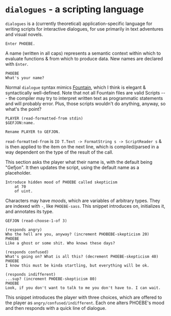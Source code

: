 # `dialogues` - a scripting language

`dialogues` is a (currently theoretical) application-specific language for
writing scripts for interactive dialogues, for use primarily in text adventures
and visual novels.

```
Enter PHOEBE.
```
 
A name (written in all caps) represents a semantic context within which to
evaluate functions & from which to produce data. New names are declared with
`Enter`.

```
PHOEBE
What's your name?
```

Normal `dialogue` syntax mimics [Fountain](https://fountain.io/), which I think
is elegant & syntactically well-defined. Note that not all Fountain files are
valid Scripts --- the compiler may try to interpret written text as
programmatic statements and will probably error. Plus, those scripts wouldn't
do anything, anyway, so what's the point?

```
PLAYER (read-formatted-from stdin)
$GEFJON:name.

Rename PLAYER to GEFJON.
```

`read-formatted-from` is `IO T.Text -> FormatString s -> ScriptReader s` & is
then applied to the item on the next line, which is compiled/parsed in a way
dependent on the type of the result of the call.

This section asks the player what their name is, with the default being
"Gefjon". It then updates the script, using the default name as a placeholder.

```
Introduce hidden mood of PHOEBE called skepticism
    at 70
    of uint.
```

Characters may have _moods_, which are variables of arbitrary types. They are
indexed with `-`, like `PHOEBE-sass`. This snippet introduces on,
initializes it, and annotates its type.

```
GEFJON (read-choose-1-of 3)

(responds angry)
Who the hell are you, anyway? (increment PHOBEBE-skepticism 20)
PHOEBE
Like a ghost or some shit. Who knows these days?

(responds confused)
What's going on? What is all this? (decrement PHOEBE-skepticism 40)
PHOEBE
I know this must be kinda startling, but everything will be ok.

(responds indifferent)
...sup? (increment PHOEBE-skepticism 80)
PHOEBE
Look, if you don't want to talk to me you don't have to. I can wait.
```

This snippet introduces the player with three choices, which are offered to the
player as `angry/confused/indifferent`. Each one alters PHOEBE's mood and then
responds with a quick line of dialogue.
